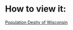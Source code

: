# How to view it:

[Population Desity of Wisconsin](https://xinghom.github.io/populationDensity_wisconsin/)